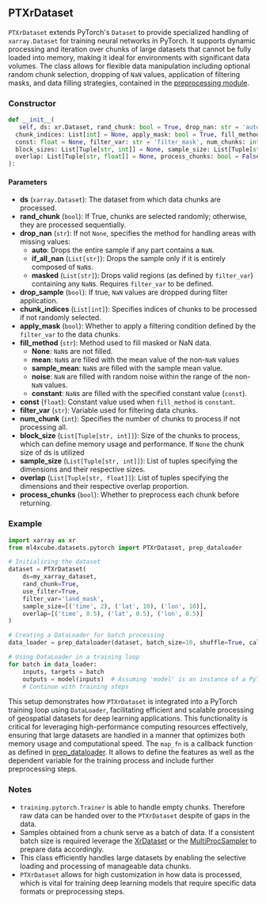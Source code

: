 ## PTXrDataset

`PTXrDataset` extends PyTorch's `Dataset` to provide specialized handling of `xarray.Dataset` for training neural 
networks in PyTorch. It supports dynamic processing and iteration over chunks of large datasets that cannot be fully 
loaded into memory, making it ideal for environments with significant data volumes. The class allows for flexible data 
manipulation including optional random chunk selection, dropping of `NaN` values, application of filtering masks, and 
data filling strategies, contained in the [preprocessing module](../api-reference.md#5-preprocessing).

### Constructor
```python
def __init__(
   self, ds: xr.Dataset, rand_chunk: bool = True, drop_nan: str = 'auto', drop_sample: bool = False,
  chunk_indices: List[int] = None, apply_mask: bool = True, fill_method: str = None,
  const: float = None, filter_var: str = 'filter_mask', num_chunks: int = None, callback = None,
  block_sizes: List[Tuple[str, int]] = None, sample_size: List[Tuple[str, int]] = None,
  overlap: List[Tuple[str, float]] = None, process_chunks: bool = False
):
```

#### Parameters
   - **ds** (`xarray.Dataset`): The dataset from which data chunks are processed.
   - **rand_chunk** (`bool`): If True, chunks are selected randomly; otherwise, they are processed sequentially.
   - **drop_nan** (`str`): If not `None`, specifies the method for handling areas with missing values:
     - **auto**: Drops the entire sample if any part contains a `NaN`.
     - **if_all_nan** (`List[str]`): Drops the sample only if it is entirely composed of `NaN`s.
     - **masked** (`List[str]`): Drops valid regions (as defined by `filter_var`) containing any `NaN`s. Requires `filter_var` to be defined.
   - **drop_sample** (`bool`): If true, `NaN` values are dropped during filter application.
   - **chunk_indices** (`List[int]`): Specifies indices of chunks to be processed if not randomly selected.
   - **apply_mask** (`bool`): Whether to apply a filtering condition defined by the `filter_var` to the data chunks.
   - **fill_method** (`str`): Method used to fill masked or NaN data.
     - **None**: `NaN`s are not filled.
     - **mean**: `NaN`s are filled with the mean value of the non-`NaN` values
     - **sample_mean**: `NaN`s are filled with the sample mean value.
     - **noise**: `NaN` are filled with random noise within the range of the non-`NaN` values.
     - **constant**: `NaN`s are filled with the specified constant value (`const`).
   - **const** (`float`): Constant value used when `fill_method` is `constant`.
   - **filter_var** (`str`): Variable used for filtering data chunks.
   - **num_chunk** (`int`): Specifies the number of chunks to process if not processing all.
   - **block_size** (`List[Tuple[str, int]]`): Size of the chunks to process, which can define memory usage and performance. If `None` the chunk size of ds is utilized
   - **sample_size** (`List[Tuple[str, int]]`): List of tuples specifying the dimensions and their respective sizes.
   - **overlap** (`List[Tuple[str, float]]`): List of tuples specifying the dimensions and their respective overlap proportion.
   - **process_chunks** (`bool`): Whether to preprocess each chunk before returning.

### Example

```python
import xarray as xr
from ml4xcube.datasets.pytorch import PTXrDataset, prep_dataloader  

# Initializing the dataset
dataset = PTXrDataset(
    ds=my_xarray_dataset,
    rand_chunk=True,
    use_filter=True,
    filter_var='land_mask',
    sample_size=[('time', 2), ('lat', 10), ('lon', 10)],
    overlap=[('time', 0.5), ('lat', 0.5), ('lon', 0.5)]
)

# Creating a DataLoader for batch processing
data_loader = prep_dataloader(dataset, batch_size=10, shuffle=True, callback=map_fn)

# Using DataLoader in a training loop
for batch in data_loader:
    inputs, targets = batch
    outputs = model(inputs)  # Assuming 'model' is an instance of a PyTorch model
    # Continue with training steps
```
This setup demonstrates how `PTXrDataset` is integrated into a PyTorch training loop using `DataLoader`, facilitating 
efficient and scalable processing of geospatial datasets for deep learning applications. 
This functionality is critical for leveraging high-performance computing resources effectively, ensuring that large 
datasets are handled in a manner that optimizes both memory usage and computational speed.
The `map_fn` is a callback function as defined in [prep_dataloader](./prepare-dataloader.md). 
It allows to define the features as well as the dependent variable for the training process and include further preprocessing steps.

### Notes
- `training.pytorch.Trainer` is able to handle empty chunks. Therefore raw data can be handed over to the `PTXrDataset` despite of gaps in the data.
- Samples obtained from a chunk serve as a batch of data. If a consistent batch size is required leverage the [XrDataset](./xr-dataset.md) or the [MultiProcSampler](./multiproc-sampler.md) to prepare data accordingly.
- This class efficiently handles large datasets by enabling the selective loading and processing of manageable data chunks.
- `PTXrDataset` allows for high customization in how data is processed, which is vital for training deep learning models that require specific data formats or preprocessing steps.

